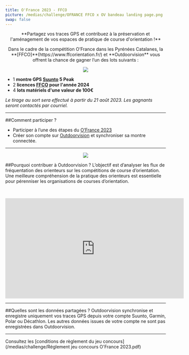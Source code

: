 ```yaml
---
title: O'France 2023 - FFCO
picture: /medias/challenge/OFRANCE FFCO x OV bandeau landing page.png
swap: false
---
```


<p align="center"> **Partagez vos traces GPS et contribuez à la préservation et l'aménagement de vos espaces de pratique de course d'orientation !** </p>

<participate></participate>


<p align="center"> Dans le cadre de la compétition O’France dans les Pyrénées Catalanes, 
la **[FFCO]**(https://www.ffcorientation.fr/) et **Outdoorvision** vous offrent la chance de gagner l’un des lots suivants : </p>

<p align="center">
  <img src="/medias/challenge/Lots_ofrance2023_landingpage.png">
</p>

- 1 **montre GPS [Suunto](https://www.suunto.com/fr-fr/) 5 Peak**
- 2  **licences [FFCO](https://www.ffcorientation.fr/) pour l'année 2024**
- 4 **lots matériels d'une valeur de 100€** 


*Le tirage au sort sera effectué à partir du 21 août 2023. Les gagnants seront contactés par courriel.*

---

##Comment participer ?

- Participer à l’une des étapes du [O’France 2023](https://foot-2023.o-france.fr/fr/home)
- Créer son compte sur [Outdoorvision](https://staging-auth.outdoorvision.fr/auth/realms/PRNSN/protocol/openid-connect/registrations?client_id=back1-outdoorgeovision-prnsn&response_type=code&redirect_uri=https://staging-back.outdoorvision.fr/auth/done/&scope=openid) et synchroniser sa montre connectée.

---

<p align="center">
  <img src="/medias/challenge-FFCO-02.jpg">
</p>

##Pourquoi contribuer à Outdoorvision ?
L’objectif est d’analyser les flux de fréquentation des orienteurs sur les compétitions de course d’orientation. 
Une meilleure compréhension de la pratique des orienteurs est essentielle pour pérenniser les organisations de courses d’orientation.

&nbsp;
<p align="center">
<iframe width="560" height="315" src="https://www.youtube.com/embed/Sua7VDlhBs4" title="YouTube video player" frameborder="0" allow="accelerometer; autoplay; clipboard-write; encrypted-media; gyroscope; picture-in-picture" allowfullscreen></iframe>
</p>


---

##Quelles sont les données partagées ?
Outdoorvision synchronise et enregistre uniquement vos traces GPS depuis votre compte Suunto, Garmin, Polar ou Décathlon. Les autres données issues de votre compte ne sont pas enregistrées dans Outdoorvision.

---

Consultez les [conditions de règlement du jeu concours](/medias/challenge/Réglement jeu concours O'France 2023.pdf)
<participate></participate>
